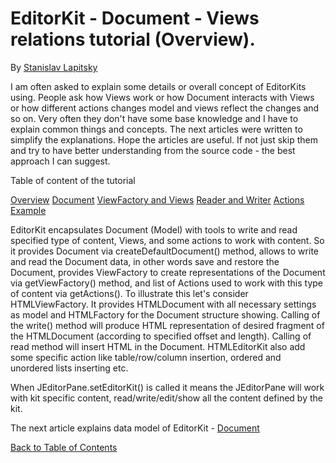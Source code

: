 # EditorKit - Document - Views relations tutorial (Overview).

By [Stanislav Lapitsky]()

I am often asked to explain some details or overall concept of EditorKits using.
People ask how Views work or how Document interacts with Views or how different actions changes model and views reflect the changes and so on.
Very often they don't have some base knowledge and I have to explain common things and concepts. The next articles were written to simplify the explanations.
Hope the articles are useful. If not just skip them and try to have better understanding from the source code - the best approach I can suggest.

Table of content of the tutorial

[Overview]()
[Document]()
[ViewFactory and Views]()
[Reader and Writer]()
[Actions]()
[Example]()

EditorKit encapsulates Document (Model) with tools to write and read specified type of content, Views, and some actions to work with content.
So it provides Document via createDefaultDocument() method, allows to write and read the Document data, in other words save and restore the Document,
provides ViewFactory to create representations of the Document via getViewFactory() method, and list of Actions used to work with this type of content via
getActions(). To illustrate this let's consider HTMLViewFactory. It provides HTMLDocument with all necessary settings as model and HTMLFactory 
for the Document structure showing. Calling of the write() method will produce HTML representation of desired fragment of the HTMLDocument
(according to specified offset and length). Calling of read method will insert HTML in the Document.
HTMLEditorKit also add some specific action like table/row/column insertion, ordered and unordered lists inserting etc.

When JEditorPane.setEditorKit() is called it means the JEditorPane will work with kit specific content, read/write/edit/show all the content defined by the kit.

The next article explains data model of EditorKit - [Document]()

[Back to Table of Contents](/README.md)
